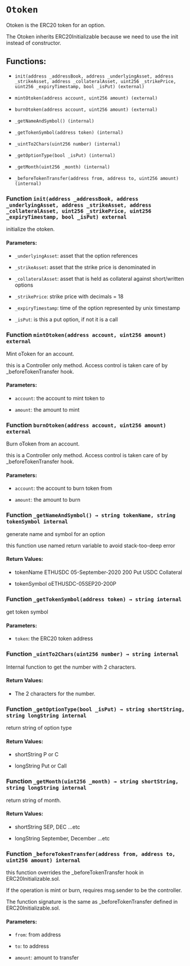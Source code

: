 # `Otoken`

Otoken is the ERC20 token for an option.

The Otoken inherits ERC20Initializable because we need to use the init instead of constructor.

## Functions:

- `init(address _addressBook, address _underlyingAsset, address _strikeAsset, address _collateralAsset, uint256 _strikePrice, uint256 _expiryTimestamp, bool _isPut) (external)`

- `mintOtoken(address account, uint256 amount) (external)`

- `burnOtoken(address account, uint256 amount) (external)`

- `_getNameAndSymbol() (internal)`

- `_getTokenSymbol(address token) (internal)`

- `_uintTo2Chars(uint256 number) (internal)`

- `_getOptionType(bool _isPut) (internal)`

- `_getMonth(uint256 _month) (internal)`

- `_beforeTokenTransfer(address from, address to, uint256 amount) (internal)`

### Function `init(address _addressBook, address _underlyingAsset, address _strikeAsset, address _collateralAsset, uint256 _strikePrice, uint256 _expiryTimestamp, bool _isPut) external`

initialize the otoken.

#### Parameters:

- `_underlyingAsset`: asset that the option references

- `_strikeAsset`: asset that the strike price is denominated in

- `_collateralAsset`: asset that is held as collateral against short/written options

- `_strikePrice`: strike price with decimals = 18

- `_expiryTimestamp`: time of the option represented by unix timestamp

- `_isPut`: is this a put option, if not it is a call

### Function `mintOtoken(address account, uint256 amount) external`

Mint oToken for an account.

this is a Controller only method. Access control is taken care of by _beforeTokenTransfer hook.

#### Parameters:

- `account`: the account to mint token to

- `amount`: the amount to mint

### Function `burnOtoken(address account, uint256 amount) external`

Burn oToken from an account.

this is a Controller only method. Access control is taken care of by _beforeTokenTransfer hook.

#### Parameters:

- `account`: the account to burn token from

- `amount`: the amount to burn

### Function `_getNameAndSymbol() → string tokenName, string tokenSymbol internal`

generate name and symbol for an option

this function use named return variable to avoid stack-too-deep error

#### Return Values:

- tokenName ETHUSDC 05-September-2020 200 Put USDC Collateral

- tokenSymbol oETHUSDC-05SEP20-200P

### Function `_getTokenSymbol(address token) → string internal`

get token symbol

#### Parameters:

- `token`: the ERC20 token address

### Function `_uintTo2Chars(uint256 number) → string internal`

Internal function to get the number with 2 characters.

#### Return Values:

- The 2 characters for the number.

### Function `_getOptionType(bool _isPut) → string shortString, string longString internal`

return string of option type

#### Return Values:

- shortString P or C

- longString Put or Call

### Function `_getMonth(uint256 _month) → string shortString, string longString internal`

return string of month.

#### Return Values:

- shortString SEP, DEC ...etc

- longString September, December ...etc

### Function `_beforeTokenTransfer(address from, address to, uint256 amount) internal`

this function overrides the _beforeTokenTransfer hook in ERC20Initializable.sol.

If the operation is mint or burn, requires msg.sender to be the controller.

The function signature is the same as _beforeTokenTransfer defined in ERC20Initializable.sol.

#### Parameters:

- `from`: from address

- `to`: to address

- `amount`: amount to transfer
